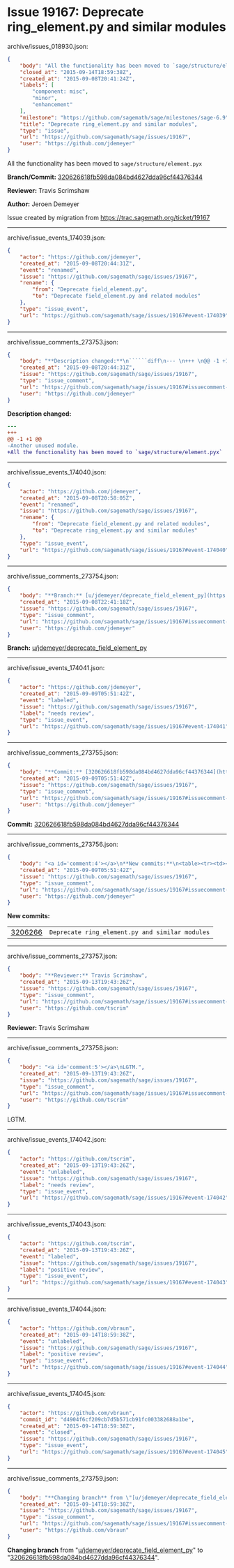 # Issue 19167: Deprecate ring_element.py and similar modules

archive/issues_018930.json:
```json
{
    "body": "All the functionality has been moved to `sage/structure/element.pyx`\n\n**Branch/Commit:** [320626618fb598da084bd4627dda96cf44376344](https://github.com/sagemath/sagetrac-mirror/commit/320626618fb598da084bd4627dda96cf44376344)\n\n**Reviewer:** Travis Scrimshaw\n\n**Author:** Jeroen Demeyer\n\nIssue created by migration from https://trac.sagemath.org/ticket/19167\n\n",
    "closed_at": "2015-09-14T18:59:38Z",
    "created_at": "2015-09-08T20:41:24Z",
    "labels": [
        "component: misc",
        "minor",
        "enhancement"
    ],
    "milestone": "https://github.com/sagemath/sage/milestones/sage-6.9",
    "title": "Deprecate ring_element.py and similar modules",
    "type": "issue",
    "url": "https://github.com/sagemath/sage/issues/19167",
    "user": "https://github.com/jdemeyer"
}
```
All the functionality has been moved to `sage/structure/element.pyx`

**Branch/Commit:** [320626618fb598da084bd4627dda96cf44376344](https://github.com/sagemath/sagetrac-mirror/commit/320626618fb598da084bd4627dda96cf44376344)

**Reviewer:** Travis Scrimshaw

**Author:** Jeroen Demeyer

Issue created by migration from https://trac.sagemath.org/ticket/19167





---

archive/issue_events_174039.json:
```json
{
    "actor": "https://github.com/jdemeyer",
    "created_at": "2015-09-08T20:44:31Z",
    "event": "renamed",
    "issue": "https://github.com/sagemath/sage/issues/19167",
    "rename": {
        "from": "Deprecate field_element.py",
        "to": "Deprecate field_element.py and related modules"
    },
    "type": "issue_event",
    "url": "https://github.com/sagemath/sage/issues/19167#event-174039"
}
```



---

archive/issue_comments_273753.json:
```json
{
    "body": "**Description changed:**\n``````diff\n--- \n+++ \n@@ -1 +1 @@\n-Another unused module.\n+All the functionality has been moved to `sage/structure/element.pyx`\n``````\n",
    "created_at": "2015-09-08T20:44:31Z",
    "issue": "https://github.com/sagemath/sage/issues/19167",
    "type": "issue_comment",
    "url": "https://github.com/sagemath/sage/issues/19167#issuecomment-273753",
    "user": "https://github.com/jdemeyer"
}
```

**Description changed:**
``````diff
--- 
+++ 
@@ -1 +1 @@
-Another unused module.
+All the functionality has been moved to `sage/structure/element.pyx`
``````




---

archive/issue_events_174040.json:
```json
{
    "actor": "https://github.com/jdemeyer",
    "created_at": "2015-09-08T20:58:05Z",
    "event": "renamed",
    "issue": "https://github.com/sagemath/sage/issues/19167",
    "rename": {
        "from": "Deprecate field_element.py and related modules",
        "to": "Deprecate ring_element.py and similar modules"
    },
    "type": "issue_event",
    "url": "https://github.com/sagemath/sage/issues/19167#event-174040"
}
```



---

archive/issue_comments_273754.json:
```json
{
    "body": "**Branch:** [u/jdemeyer/deprecate_field_element_py](https://github.com/sagemath/sagetrac-mirror/tree/u/jdemeyer/deprecate_field_element_py)",
    "created_at": "2015-09-08T22:41:18Z",
    "issue": "https://github.com/sagemath/sage/issues/19167",
    "type": "issue_comment",
    "url": "https://github.com/sagemath/sage/issues/19167#issuecomment-273754",
    "user": "https://github.com/jdemeyer"
}
```

**Branch:** [u/jdemeyer/deprecate_field_element_py](https://github.com/sagemath/sagetrac-mirror/tree/u/jdemeyer/deprecate_field_element_py)



---

archive/issue_events_174041.json:
```json
{
    "actor": "https://github.com/jdemeyer",
    "created_at": "2015-09-09T05:51:42Z",
    "event": "labeled",
    "issue": "https://github.com/sagemath/sage/issues/19167",
    "label": "needs review",
    "type": "issue_event",
    "url": "https://github.com/sagemath/sage/issues/19167#event-174041"
}
```



---

archive/issue_comments_273755.json:
```json
{
    "body": "**Commit:** [320626618fb598da084bd4627dda96cf44376344](https://github.com/sagemath/sagetrac-mirror/commit/320626618fb598da084bd4627dda96cf44376344)",
    "created_at": "2015-09-09T05:51:42Z",
    "issue": "https://github.com/sagemath/sage/issues/19167",
    "type": "issue_comment",
    "url": "https://github.com/sagemath/sage/issues/19167#issuecomment-273755",
    "user": "https://github.com/jdemeyer"
}
```

**Commit:** [320626618fb598da084bd4627dda96cf44376344](https://github.com/sagemath/sagetrac-mirror/commit/320626618fb598da084bd4627dda96cf44376344)



---

archive/issue_comments_273756.json:
```json
{
    "body": "<a id='comment:4'></a>\n**New commits:**\n<table><tr><td><a href=\"https://github.com/sagemath/sagetrac-mirror/commit/320626618fb598da084bd4627dda96cf44376344\">3206266</a></td><td><code>Deprecate ring_element.py and similar modules</code></td></tr></table>\n",
    "created_at": "2015-09-09T05:51:42Z",
    "issue": "https://github.com/sagemath/sage/issues/19167",
    "type": "issue_comment",
    "url": "https://github.com/sagemath/sage/issues/19167#issuecomment-273756",
    "user": "https://github.com/jdemeyer"
}
```

<a id='comment:4'></a>
**New commits:**
<table><tr><td><a href="https://github.com/sagemath/sagetrac-mirror/commit/320626618fb598da084bd4627dda96cf44376344">3206266</a></td><td><code>Deprecate ring_element.py and similar modules</code></td></tr></table>




---

archive/issue_comments_273757.json:
```json
{
    "body": "**Reviewer:** Travis Scrimshaw",
    "created_at": "2015-09-13T19:43:26Z",
    "issue": "https://github.com/sagemath/sage/issues/19167",
    "type": "issue_comment",
    "url": "https://github.com/sagemath/sage/issues/19167#issuecomment-273757",
    "user": "https://github.com/tscrim"
}
```

**Reviewer:** Travis Scrimshaw



---

archive/issue_comments_273758.json:
```json
{
    "body": "<a id='comment:5'></a>\nLGTM.",
    "created_at": "2015-09-13T19:43:26Z",
    "issue": "https://github.com/sagemath/sage/issues/19167",
    "type": "issue_comment",
    "url": "https://github.com/sagemath/sage/issues/19167#issuecomment-273758",
    "user": "https://github.com/tscrim"
}
```

<a id='comment:5'></a>
LGTM.



---

archive/issue_events_174042.json:
```json
{
    "actor": "https://github.com/tscrim",
    "created_at": "2015-09-13T19:43:26Z",
    "event": "unlabeled",
    "issue": "https://github.com/sagemath/sage/issues/19167",
    "label": "needs review",
    "type": "issue_event",
    "url": "https://github.com/sagemath/sage/issues/19167#event-174042"
}
```



---

archive/issue_events_174043.json:
```json
{
    "actor": "https://github.com/tscrim",
    "created_at": "2015-09-13T19:43:26Z",
    "event": "labeled",
    "issue": "https://github.com/sagemath/sage/issues/19167",
    "label": "positive review",
    "type": "issue_event",
    "url": "https://github.com/sagemath/sage/issues/19167#event-174043"
}
```



---

archive/issue_events_174044.json:
```json
{
    "actor": "https://github.com/vbraun",
    "created_at": "2015-09-14T18:59:38Z",
    "event": "unlabeled",
    "issue": "https://github.com/sagemath/sage/issues/19167",
    "label": "positive review",
    "type": "issue_event",
    "url": "https://github.com/sagemath/sage/issues/19167#event-174044"
}
```



---

archive/issue_events_174045.json:
```json
{
    "actor": "https://github.com/vbraun",
    "commit_id": "d4904f6cf209cb7d5b571cb91fc003382688a1be",
    "created_at": "2015-09-14T18:59:38Z",
    "event": "closed",
    "issue": "https://github.com/sagemath/sage/issues/19167",
    "type": "issue_event",
    "url": "https://github.com/sagemath/sage/issues/19167#event-174045"
}
```



---

archive/issue_comments_273759.json:
```json
{
    "body": "**Changing branch** from \"[u/jdemeyer/deprecate_field_element_py](https://github.com/sagemath/sagetrac-mirror/tree/u/jdemeyer/deprecate_field_element_py)\" to \"[320626618fb598da084bd4627dda96cf44376344](https://github.com/sagemath/sagetrac-mirror/commit/320626618fb598da084bd4627dda96cf44376344)\".",
    "created_at": "2015-09-14T18:59:38Z",
    "issue": "https://github.com/sagemath/sage/issues/19167",
    "type": "issue_comment",
    "url": "https://github.com/sagemath/sage/issues/19167#issuecomment-273759",
    "user": "https://github.com/vbraun"
}
```

**Changing branch** from "[u/jdemeyer/deprecate_field_element_py](https://github.com/sagemath/sagetrac-mirror/tree/u/jdemeyer/deprecate_field_element_py)" to "[320626618fb598da084bd4627dda96cf44376344](https://github.com/sagemath/sagetrac-mirror/commit/320626618fb598da084bd4627dda96cf44376344)".
